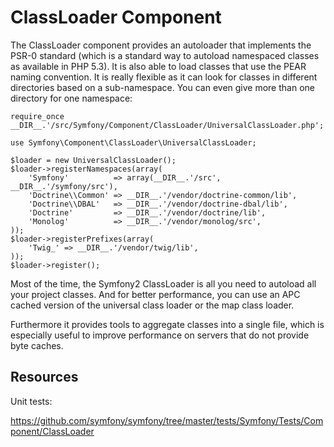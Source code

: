 ClassLoader Component
=====================

The ClassLoader component provides an autoloader that implements the PSR-0 standard
(which is a standard way to autoload namespaced classes as available in PHP 5.3).
It is also able to load classes that use the PEAR naming convention. It is really
flexible as it can look for classes in different directories based on a sub-namespace.
You can even give more than one directory for one namespace:

```
require_once __DIR__.'/src/Symfony/Component/ClassLoader/UniversalClassLoader.php';

use Symfony\Component\ClassLoader\UniversalClassLoader;

$loader = new UniversalClassLoader();
$loader->registerNamespaces(array(
    'Symfony'          => array(__DIR__.'/src', __DIR__.'/symfony/src'),
    'Doctrine\\Common' => __DIR__.'/vendor/doctrine-common/lib',
    'Doctrine\\DBAL'   => __DIR__.'/vendor/doctrine-dbal/lib',
    'Doctrine'         => __DIR__.'/vendor/doctrine/lib',
    'Monolog'          => __DIR__.'/vendor/monolog/src',
));
$loader->registerPrefixes(array(
    'Twig_' => __DIR__.'/vendor/twig/lib',
));
$loader->register();
```

Most of the time, the Symfony2 ClassLoader is all you need to autoload all your project classes.
And for better performance, you can use an APC cached version of the universal class loader or
the map class loader.

Furthermore it provides tools to aggregate classes into a single file, which is especially
useful to improve performance on servers that do not provide byte caches.

Resources
---------

Unit tests:

https://github.com/symfony/symfony/tree/master/tests/Symfony/Tests/Component/ClassLoader
